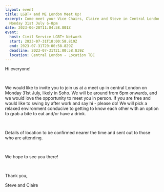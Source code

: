 ```yaml
---
layout: event
title: LGBT+ and ME London Meet Up!
excerpt: Come meet your Vice Chairs, Claire and Steve in Central London on
  Monday 31st July 6-8pm
date: 2023-06-28T11:04:58.801Z
event:
  host: Civil Service LGBT+ Network
  start: 2023-07-31T18:00:58.819Z
  end: 2023-07-31T20:00:58.829Z
  deadline: 2023-07-31T21:00:58.839Z
  location: Central London - Location TBC
---
```

<!--StartFragment-->

Hi everyone!

 

We would like to invite you to join us at a meet up in central London on Monday 31st July, likely in Soho. We will be around from 6pm onwards, and we would love the opportunity to meet you in person. If you are free and would like to swing by after work and say hi - please do! We will pick a relaxed environment conducive to getting to know each other with an option to grab a bite to eat and/or have a drink.

 

Details of location to be confirmed nearer the time and sent out to those who are attending.

 

We hope to see you there!

 

Thank you,

Steve and Claire

<!--EndFragment-->